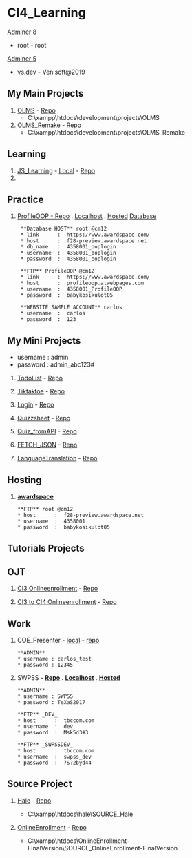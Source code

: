 # CI4_Learning

[Adminer 8](http://localhost/adminer.php?username=root&db=olms_remake)
   * root - root

[Adminer 5](http://localhost/adminer.php?username=vs.dev)
   * vs.dev - Venisoft@2019
## My Main Projects
1. [OLMS](http://localhost/development/projects/OLMS/admin/index.php) - [Repo](https://github.com/Carlozzzzz/OLMS_Remake)
   * C:\xampp\htdocs\development\projects\OLMS
2. [OLMS_Remake](http://localhost/development/projects/OLMS_Remake/public/admin) - [Repo](https://github.com/Carlozzzzz/OLMS_Remake)
   * C:\xampp\htdocs\development\projects\OLMS_Remake  

## Learning
1. [JS_Learning](http://jspracticecarlos.atwebpages.com/) - [Local](http://localhost/development/practice/JS_Learning/Fundamentals/) - [Repo](https://github.com/Carlozzzzz/JS_Learning)
2. 
## Practice

1. [ProfileOOP - Repo](https://github.com/Carlozzzzz/PHP_proj_ProfileOOP) . 
   [Localhost](http://localhost/development/projects/PHP_proj_ProfileOOP) .
   [Hosted](http://profileoop.atwebpages.com/index.php)
   [Database](https://supportindeed.com/phpMyAdmin/index.php?server=1&xck=1085841902)
        
        **Database HOST** root @cm12
        * link      :  https://www.awardspace.com/
        * host      :  f28-preview.awardspace.net
        * db_name   :  4358001_ooplogin
        * username  :  4358001_ooplogin
        * password  :  4358001_ooplogin
        
        **FTP** ProfileOOP @cm12
        * link      :  https://www.awardspace.com/
        * host      :  profileoop.atwebpages.com
        * username  :  4358001_ProfileOOP
        * password  :  babykosikulot05
        
        **WEBSITE SAMPLE ACCOUNT** carlos
        * username  :  carlos
        * password  :  123
  
      
## My Mini Projects
   * username : admin
   * password : admin_abc123#
1. [TodoList](http://localhost/development/practice/CI4_Learning/CI4_TodoList/public/) - [Repo](https://github.com/Carlozzzzz/CI4_Learning/tree/main/CI4_TodoList)

2. [Tiktaktoe](http://localhost/development/practice/CI4_Learning/CI4_Tiktaktoe/public/) - [Repo](https://github.com/Carlozzzzz/CI4_Learning/tree/main/CI4_Tiktaktoe)

3. [Login](http://localhost/development/practice/CI4_Learning/CI4_Login/public/) - [Repo](https://github.com/Carlozzzzz/CI4_Learning/tree/main/CI4_Login)

4. [Quizzsheet](http://localhost/development/practice/CI4_Learning/CI4_Quizzsheet/public/) - [Repo](https://github.com/Carlozzzzz/CI4_Learning/tree/main/CI4_Quizzsheet)

5. [Quiz_fromAPI](http://localhost/development/practice/CI4_Learning/CI4_Quiz_fromAPI/public/) - [Repo](https://github.com/Carlozzzzz/CI4_Learning/tree/main/CI4_Quiz_fromAPI)

6. [FETCH_JSON](http://localhost/development/practice/CI4_Learning/CI4_FETCH_JSON/public/) - [Repo](https://github.com/Carlozzzzz/CI4_Learning/tree/main/CI4_FETCH_JSON)

7. [LanguageTranslation](http://localhost/development/practice/CI4_Learning/CI4_LanguageTranslation/public/) - [Repo](https://github.com/Carlozzzzz/CI4_Learning/tree/main/CI4_LanguageTranslation)

## Hosting

1. [**awardspace**](https://cp1.awardspace.net/)
   
       **FTP** root @cm12
       * host      :  f28-preview.awardspace.net
       * username  :  4358001
       * password  :  babykosikulot05


## Tutorials Projects

## OJT

1. [CI3 Onlineenrollment](http://djapinhs-enrollment.online-webapp.site/) - [Repo](https://github.com/JustineLouis/OnlineEnrollment)

2. [CI3 to CI4 Onlineenrollment](http://localhost/development/projects/Onlineenrollment_ci3toci4/Onlineenrollment_ci3toci4/public/) - [Repo](https://github.com/Carlozzzzz/Onlineenrollment_ci3toci4)

## Work

1. COE_Presenter - [local](http://localhost/webapp/MyCEA/presenter) - [repo](https://github.com/YourConferenceLive/webapp)
   
       **ADMIN**
       * username : carlos_test
       * password : 12345
  
3. SWPSS - [**Repo**](https://github.com/Carlozzzzz/SWPSS) . [**Localhost**](http://localhost/SWPSS) . [**Hosted**](https://www.tbccom.com/SWPSS/)
   
       **ADMIN**
       * username : SWPSS
       * password : TeXaS2017
       
       **FTP** _DEV_
       * host      :  tbccom.com
       * username  :  dev
       * password  :  Msk5d3#3
      
       **FTP** _SWPSSDEV_
       * host      :  tbccom.com
       * username  :  swpss_dev
       * password  :  7S?2byd44

## Source Project

1. [Hale](http://localhost/hale/SOURCE_Hale/) - [Repo](https://github.com/Carlozzzzz/SOURCE_Hale)
   * C:\xampp\htdocs\hale\SOURCE_Hale
   
3. [OnlineEnrollment](http://localhost/OnlineEnrollment-FinalVersion/SOURCE_OnlineEnrollment-FinalVersion/) - [Repo](https://github.com/Carlozzzzz/SOURCE_OnlineEnrollment-FinalVersion)
   * C:\xampp\htdocs\OnlineEnrollment-FinalVersion\SOURCE_OnlineEnrollment-FinalVersion

